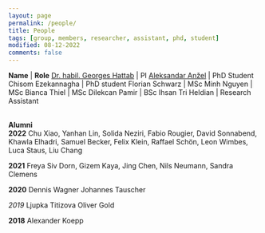 ```yaml
---
layout: page
permalink: /people/
title: People
tags: [group, members, researcher, assistant, phd, student]
modified: 08-12-2022
comments: false
---
```


**Name** | **Role**
[Dr. habil. Georges Hattab](/hattab) | PI
[Aleksandar Anžel](https://aanzel.github.io) | PhD Student
Chisom Ezekannagha | PhD student
Florian Schwarz | MSc
Minh Nguyen | MSc
Bianca Thiel | MSc
Dilekcan Pamir | BSc
Ihsan Tri Heldian | Research Assistant
<br/>
<br/>

**Alumni**
<br/>
**2022**
Chu Xiao, Yanhan Lin, Solida Neziri, Fabio Rougier, David Sonnabend, Khawla Elhadri, Samuel Becker, Felix Klein, Raffael Schön, Leon Wimbes, Luca Staus, Liu Chang

**2021**
Freya Siv Dorn, Gizem Kaya, Jing Chen, Nils Neumann, Sandra Clemens

**2020**
Dennis Wagner
Johannes Tauscher

*‌*2019**
Ljupka Titizova Oliver Gold

**2018**
Alexander Koepp